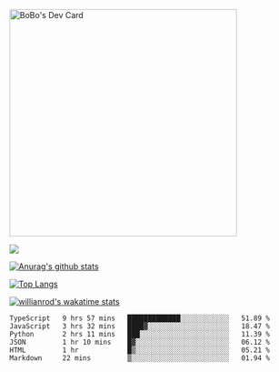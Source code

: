 <a href="https://app.daily.dev/bobostudio"><img src="https://api.daily.dev/devcards/f013586a91f44c6bb48daaad096b5da2.png?r=l9i" width="400" alt="BoBo's Dev Card"/></a>
<!-- <div align="center"><a href="https://app.daily.dev/bobocode"><img src="https://api.daily.dev/devcards/e055a18cb8284958ba546ef75ce2dee9.png?r=4fd" width="400" alt="Lin JinBo's Dev Card"/></a></div> -->

![](https://blog-img-1252233196.cos.ap-guangzhou.myqcloud.com/github-home.png)
     
[![Anurag's github stats](https://github-readme-stats.vercel.app/api?username=BB-Code&count_private=true&show_icons=true)](https://github.com/BB-Code/github-readme-stats)

[![Top Langs](https://github-readme-stats.vercel.app/api/top-langs/?username=BB-Code&layout=compact)](https://github.com/BB-Code/github-readme-stats)

[![willianrod's wakatime stats](https://github-readme-stats.vercel.app/api/wakatime?username=bobocode&layout=compact)](https://github.com/BB-Code/github-readme-stats)

<!--
**BB-Code/BB-Code** is a ✨ _special_ ✨ repository because its `README.md` (this file) appears on your GitHub profile.

Here are some ideas to get you started:

- 🔭 I’m currently working on ...
- 🌱 I’m currently learning ...
- 👯 I’m looking to collaborate on ...
- 🤔 I’m looking for help with ...
- 💬 Ask me about ...
- 📫 How to reach me: ...
- 😄 Pronouns: ...
- ⚡ Fun fact: ...
-->

<!--START_SECTION:waka-->

```text
TypeScript   9 hrs 57 mins   █████████████░░░░░░░░░░░░   51.89 %
JavaScript   3 hrs 32 mins   ████▓░░░░░░░░░░░░░░░░░░░░   18.47 %
Python       2 hrs 11 mins   ███░░░░░░░░░░░░░░░░░░░░░░   11.39 %
JSON         1 hr 10 mins    █▓░░░░░░░░░░░░░░░░░░░░░░░   06.12 %
HTML         1 hr            █▒░░░░░░░░░░░░░░░░░░░░░░░   05.21 %
Markdown     22 mins         ▒░░░░░░░░░░░░░░░░░░░░░░░░   01.94 %
```

<!--END_SECTION:waka-->



